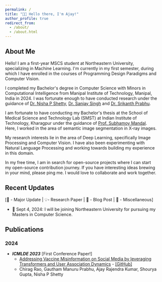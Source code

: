 ```yaml
---
permalink: /
title: "👋🏽 Hello there, I'm Ajay!"
author_profile: true
redirect_from:
  - /about/
  - /about.html
---
```


## About Me

Hello! I am a first-year MSCS student at Northeastern University, specializing in Machine Learning. I'm currently in my first semester, during which I have enrolled in the courses of Programming Design Paradigms and Computer Vision. 


I completed my Bachelor's degree in Computer Science with Minors in Computational Intelligence from Manipal Institute of Technology, Manipal, India in 2024. I was fortunate enough to have conducted research under the guidance of [Dr. Nisha P Shetty](https://scholar.google.com/citations?user=o4fHE34AAAAJ), [Dr. Sanjay Singh](https://scholar.google.com/citations?user=VBj6NyUAAAAJ&hl=en) and [Dr. Srikanth Prabhu](https://scholar.google.co.in/citations?user=iNwLHREAAAAJ&hl=en). 

I am fortunate to have conducting my Bachelor's thesis at the School of Medical Science and Technology Lab (SMST) at
Indian Institute of Technology, Kharagpur under the guidance
of [Prof. Subhamoy Mandal](https://www.iitkgp.ac.in/department/MM/faculty/mm-smandal). Here, I worked in the
area of semantic image segmentation in X-ray images. 

My research interests lie in the area of Deep Learning, specifically Image Processing and Computer Vision. I
have also been experimenting with Natural Language Processing and working towards building my experience in this domain. 

In my free time, I am in search for open-source projects where I can start my open-source contribution journey. If you have
interesting ideas brewing in your mind, please ping me. I would love to collaborate and work together.

## Recent Updates

[🌟 - Major Update | 💡- Research Paper | 📝 - Blog Post | 📌 - Miscellaneous]

- 🌟 Sept 4, 2024: I will be joining Northeastern University for pursuing my Masters in Computer Science.

## Publications

### 2024

- ***ICMLDE 2023*** [First Conference Paper!]
    - [Addressing Vaccine Misinformation on Social Media by leveraging Transformers and User Association Dynamics](https://www.sciencedirect.com/science/article/pii/S1877050924008470) - [[GitHub]](https://github.com/ajaystar8/Vaccine_Misinformation_Project.git)
    - Chirag Rao, Gautham Manuru Prabhu, Ajay Rajendra Kumar, Shourya Gupta, Nisha P Shetty
  
